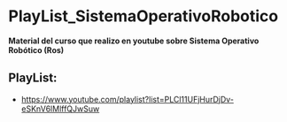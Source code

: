 # PlayList_SistemaOperativoRobotico

**Material del curso que realizo en youtube sobre Sistema Operativo Robótico (Ros)**

## PlayList:
- https://www.youtube.com/playlist?list=PLCl11UFjHurDjDv-eSKnV6lMlffQJwSuw

